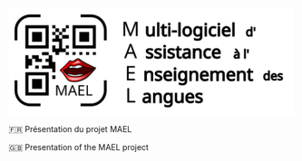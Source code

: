 

![](./readme_assets/Logo-MAEL-alpha-H.svg)

:fr: Présentation du projet MAEL

:gb: Presentation of the MAEL project